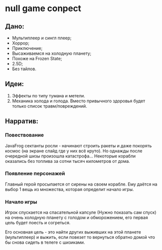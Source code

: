 # null game conpect
## Дано:
  - Мультиплеер и сингл плеер;
  - Хоррор;
  - Приключение;
  - Высаживаемся на холодную планету;
  - Похоже на Frozen State;
  - 2.5D;
  - Без тайлов.
## Идеи:   
  1. Эффекты по типу тумана и метели.
  2. Механика холода и голода. Вместо привычного здоровья будет только список травм/повреждений.
## Нарратив: 
### Повествование
JavaFrog сектанты росли - начинают строить ракеты и даже покорять космос (на экране слайд где у них всё круто). Но однажды после очередной шизы произошла катастрофа... Некоторые корабли оказались без топлива за сотни тысяч километров от дома.
### Появление персонажей
Главный герой просыпается от сирены на своем корабле. Ему даётся на выбор 1 вещь из множества, которая определит начало игры.
### Начало игры
Игрок спускается на спасательной капсуле (Нужно показать сам спуск) на очень холодную планету с голодом и обморожением, его первая цель будет поесть и согреться.

Его основная цель - это найти других выживших на этой планете (мультиплеер) и выжить, если повезет то вернуться обратно домой что бы снова сидеть в телеге с шизиками.
